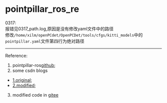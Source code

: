 # pointpillar_ros_re  
0317:  
报错见0317_path.log,原因是没有修改yaml文件中的路径  
修改`/home/xilm/openPCdet/OpenPCDet/tools/cfgs/kitti_models`中的`pointpillar.yaml`文件第四行为绝对路径  


------------------------------
Reference:  
1. pointpillar-ros[github](https://github.com/BIT-DYN/pointpillars_ros);  
2. some csdn blogs   
- [1.original](https://blog.csdn.net/weixin_43807148/article/details/125867953?spm=1001.2014.3001.5502);  
- [2.modified](https://blog.csdn.net/jiachang98/article/details/126106126?spm=1001.2014.3001.5501);  
3. modified code in [gitee](https://gitee.com/ximing689/pointpillars_ros/tree/main)  
